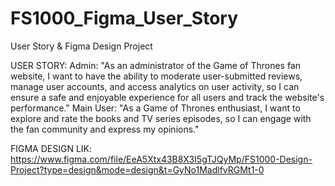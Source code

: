 # FS1000_Figma_User_Story
User Story &amp; Figma Design Project

USER STORY:
Admin: "As an administrator of the Game of Thrones fan website, I want to have the ability to moderate user-submitted reviews, manage user accounts, and access analytics on user activity, so I can ensure a safe and enjoyable experience for all users and track the website's performance."
Main User: "As a Game of Thrones enthusiast, I want to explore and rate the books and TV series episodes, so I can engage with the fan community and express my opinions."

FIGMA DESIGN LIK:
https://www.figma.com/file/EeA5Xtx43B8X3I5gTJQyMp/FS1000-Design-Project?type=design&mode=design&t=GyNo1MadlfvRGMt1-0
